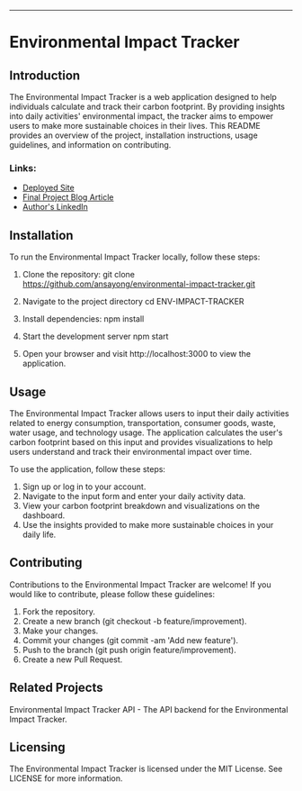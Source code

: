***
# Environmental Impact Tracker

## Introduction

The Environmental Impact Tracker is a web application designed to help individuals calculate and track their carbon footprint. By providing insights into daily activities' environmental impact, the tracker aims to empower users to make more sustainable choices in their lives. This README provides an overview of the project, installation instructions, usage guidelines, and information on contributing.

### Links:

- [Deployed Site](https://ansayong.github.io/)
- [Final Project Blog Article](https://www.linkedin.com/pulse/environmental-impact-tracker-empowering-sustainable-living-nke-7mb6f/)
- [Author's LinkedIn](https://www.linkedin.com/in/ansahmbom-nke/)


## Installation
To run the Environmental Impact Tracker locally, follow these steps:

1. Clone the repository:
git clone https://github.com/ansayong/environmental-impact-tracker.git

2. Navigate to the project directory
cd ENV-IMPACT-TRACKER

3. Install dependencies:
npm install

4. Start the development server
npm start

5. Open your browser and visit http://localhost:3000 to view the application.

## Usage

The Environmental Impact Tracker allows users to input their daily activities related to energy consumption, transportation, consumer goods, waste, water usage, and technology usage. The application calculates the user's carbon footprint based on this input and provides visualizations to help users understand and track their environmental impact over time.

To use the application, follow these steps:

1. Sign up or log in to your account.
2. Navigate to the input form and enter your daily activity data.
3. View your carbon footprint breakdown and visualizations on the dashboard.
4. Use the insights provided to make more sustainable choices in your daily life.

## Contributing

Contributions to the Environmental Impact Tracker are welcome! If you would like to contribute, please follow these guidelines:

1. Fork the repository.
2. Create a new branch (git checkout -b feature/improvement).
3. Make your changes.
4. Commit your changes (git commit -am 'Add new feature').
5. Push to the branch (git push origin feature/improvement).
6. Create a new Pull Request.

## Related Projects

Environmental Impact Tracker API - The API backend for the Environmental Impact Tracker.

## Licensing
The Environmental Impact Tracker is licensed under the MIT License. See LICENSE for more information.